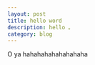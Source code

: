 ```yaml
---
layout: post
title: hello word 
description: hello 。
category: blog
---
```


O ya hahahahahahahahaha


